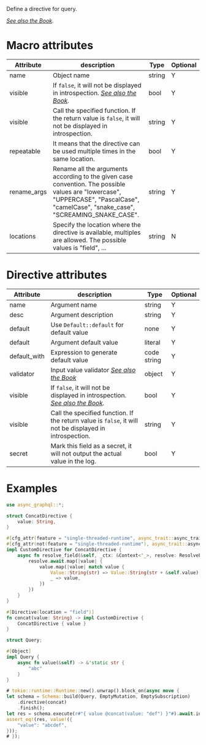 Define a directive for query.

*[See also the Book](https://async-graphql.github.io/async-graphql/en/custom_directive.html).*

# Macro attributes

| Attribute     | description               | Type     | Optional |
|---------------|---------------------------|----------|----------|
| name          | Object name               | string   | Y        |
| visible       | If `false`, it will not be displayed in introspection. *[See also the Book](https://async-graphql.github.io/async-graphql/en/visibility.html).* | bool | Y |
| visible       | Call the specified function. If the return value is `false`, it will not be displayed in introspection. | string | Y |
| repeatable    | It means that the directive can be used multiple times in the same location.         | bool        | Y        |
| rename_args   | Rename all the arguments according to the given case convention. The possible values are "lowercase", "UPPERCASE", "PascalCase", "camelCase", "snake_case", "SCREAMING_SNAKE_CASE".| string   | Y        |
| locations     | Specify the location where the directive is available, multiples are allowed. The possible values is "field", ... | string | N |

# Directive attributes

| Attribute    | description                              | Type        | Optional |
|--------------|------------------------------------------|------------ |----------|
| name         | Argument name                            | string      | Y        |
| desc         | Argument description                     | string      | Y        |
| default      | Use `Default::default` for default value | none        | Y        |
| default      | Argument default value                   | literal     | Y        |
| default_with | Expression to generate default value     | code string | Y        |
| validator    | Input value validator *[See also the Book](https://async-graphql.github.io/async-graphql/en/input_value_validators.html)*                   | object | Y        |
| visible      | If `false`, it will not be displayed in introspection. *[See also the Book](https://async-graphql.github.io/async-graphql/en/visibility.html).* | bool | Y |
| visible      | Call the specified function. If the return value is `false`, it will not be displayed in introspection. | string | Y |
| secret       | Mark this field as a secret, it will not output the actual value in the log. | bool | Y |

# Examples

```rust
use async_graphql::*;

struct ConcatDirective {
    value: String,
}

#[cfg_attr(feature = "single-threaded-runtime", async_trait::async_trait(?Send))]
#[cfg_attr(not(feature = "single-threaded-runtime"), async_trait::async_trait)]
impl CustomDirective for ConcatDirective {
    async fn resolve_field(&self, _ctx: &Context<'_>, resolve: ResolveFut<'_>) -> ServerResult<Option<Value>> {
        resolve.await.map(|value| {
            value.map(|value| match value {
                Value::String(str) => Value::String(str + &self.value),
                _ => value,
            })
        })
    }
}

#[Directive(location = "field")]
fn concat(value: String) -> impl CustomDirective {
    ConcatDirective { value }
}

struct Query;

#[Object]
impl Query {
    async fn value(&self) -> &'static str {
        "abc"
    }
}

# tokio::runtime::Runtime::new().unwrap().block_on(async move {
let schema = Schema::build(Query, EmptyMutation, EmptySubscription)
    .directive(concat)
    .finish();
let res = schema.execute(r#"{ value @concat(value: "def") }"#).await.into_result().unwrap().data;
assert_eq!(res, value!({
    "value": "abcdef",
}));
# });
```
